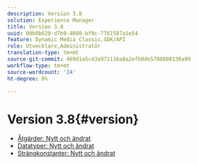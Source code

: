 ```yaml
---
description: Version 3.8
solution: Experience Manager
title: Version 3.8
uuid: 00b8b620-d7b9-4080-bf9c-7761587a1e54
feature: Dynamic Media Classic,SDK/API
role: Utvecklare,Administratör
translation-type: tm+mt
source-git-commit: 469d1a5c43a972116a8a2efb0de5708800130a99
workflow-type: tm+mt
source-wordcount: '24'
ht-degree: 0%

---
```



# Version 3.8{#version}

* [Åtgärder: Nytt och ändrat](r-3-8-operations.md)
* [Datatyper: Nytt och ändrat](r-3-8-types.md)
* [Strängkonstanter: Nytt och ändrat](r-3-8-string-constants.md)
